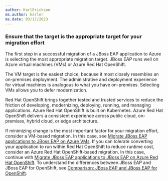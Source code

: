 ```yaml
---
author: KarlErickson
ms.author: karler
ms.date: 03/17/2023
---
```


### Ensure that the target is the appropriate target for your migration effort

The first step in a successful migration of a JBoss EAP application to Azure is selecting the most appropriate migration target. JBoss EAP runs well on Azure virtual machines (VMs) or Azure Red Hat OpenShift.

The VM target is the easiest choice, because it most closely resembles an on-premises deployment. The administrative and deployment experience for virtual machines is analogous to what you have on-premises. Selecting VMs allows you to defer modernization.

Red Hat OpenShift brings together tested and trusted services to reduce the friction of developing, modernizing, deploying, running, and managing applications. Azure Red Hat OpenShift is built on Kubernetes. Azure Red Hat OpenShift delivers a consistent experience across public cloud, on-premises, hybrid cloud, or edge architecture.

If minimizing change is the most important factor for your migration effort, consider a VM-based migration. In this case, see [Migrate JBoss EAP applications to JBoss EAP on Azure VMs](../migrate-jboss-eap-to-jboss-eap-on-azure-vms.md). If you can tolerate converting your application to run within Red Hat OpenShift to reduce runtime cost, consider an Azure Red Hat OpenShift-based migration. In this case, continue with [Migrate JBoss EAP applications to JBoss EAP on Azure Red Hat OpenShift](../migrate-jboss-eap-to-azure-redhat-openshift.md). To understand the differences between JBoss EAP and JBoss EAP for OpenShift, see [Comparison: JBoss EAP and JBoss EAP for OpenShift](https://access.redhat.com/documentation/en-us/red_hat_jboss_enterprise_application_platform/7.4/html/getting_started_with_jboss_eap_for_openshift_online/introduction#how_does_eap_work_on_openshift).
